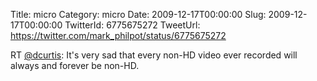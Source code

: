 Title: micro
Category: micro
Date: 2009-12-17T00:00:00
Slug: 2009-12-17T00:00:00
TwitterId: 6775675272
TweetUrl: https://twitter.com/mark_philpot/status/6775675272

RT [@dcurtis](https://twitter.com/dcurtis): It's very sad that every non-HD video ever recorded will always and forever be non-HD.